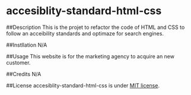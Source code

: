 # accesiblity-standard-html-css

##Description
This is the projet to refactor the code of HTML and CSS to follow an acceibility standards and optimaze for search engines.

##Instllation
N/A

##Usage
This website is for the marketing agency to acquire an new customer.

##Credits
N/A

##License
accesiblity-standard-html-css is under [MIT license](https://en.wikipedia.org/wiki/MIT_License).

